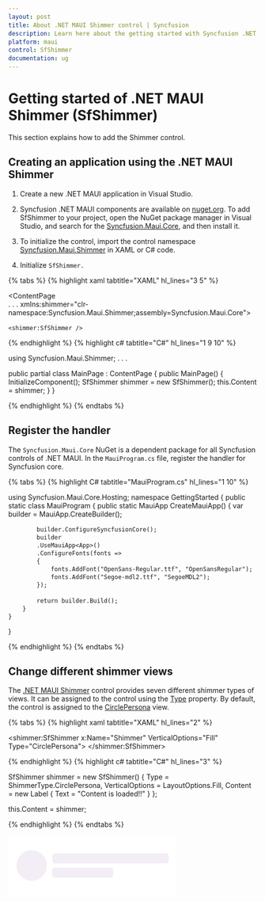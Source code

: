 ```yaml
---
layout: post
title: About .NET MAUI Shimmer control | Syncfusion
description: Learn here about the getting started with Syncfusion .NET MAUI Shimmer (SfShimmer) control, its elements and more.
platform: maui
control: SfShimmer
documentation: ug
---
```


# Getting started of .NET MAUI Shimmer (SfShimmer)

This section explains how to add the Shimmer control.

## Creating an application using the .NET MAUI Shimmer

1. Create a new .NET MAUI application in Visual Studio.

2. Syncfusion .NET MAUI components are available on [nuget.org](https://www.nuget.org/). To add SfShimmer to your project, open the NuGet package manager in Visual Studio, and search for the [Syncfusion.Maui.Core](https://www.nuget.org/packages/Syncfusion.Maui.Core), and then install it.
3. To initialize the control, import the control namespace [Syncfusion.Maui.Shimmer](https://help.syncfusion.com/cr/maui/Syncfusion.Maui.Shimmer.SfShimmer.html) in XAML or C# code.

4. Initialize `SfShimmer.`

{% tabs %}
{% highlight xaml tabtitle="XAML" hl_lines="3 5" %}

<ContentPage   
    . . .
    xmlns:shimmer="clr-namespace:Syncfusion.Maui.Shimmer;assembly=Syncfusion.Maui.Core">

    <shimmer:SfShimmer />
</ContentPage>

{% endhighlight %}
{% highlight c# tabtitle="C#" hl_lines="1 9 10" %}

using Syncfusion.Maui.Shimmer;
. . .

public partial class MainPage : ContentPage
{
    public MainPage()
    {
        InitializeComponent();
        SfShimmer shimmer = new SfShimmer();
        this.Content = shimmer;
    }
}

{% endhighlight %}
{% endtabs %}

## Register the handler

The `Syncfusion.Maui.Core` NuGet is a dependent package for all Syncfusion controls of .NET MAUI. In the `MauiProgram.cs` file, register the handler for Syncfusion core.

{% tabs %}
{% highlight C# tabtitle="MauiProgram.cs" hl_lines="1 10" %}

using Syncfusion.Maui.Core.Hosting;
namespace GettingStarted
{
    public static class MauiProgram
    {
        public static MauiApp CreateMauiApp()
        {
            var builder = MauiApp.CreateBuilder();

            builder.ConfigureSyncfusionCore();
            builder
            .UseMauiApp<App>()
            .ConfigureFonts(fonts =>
            {
                fonts.AddFont("OpenSans-Regular.ttf", "OpenSansRegular");
                fonts.AddFont("Segoe-mdl2.ttf", "SegoeMDL2");
            });

            return builder.Build();
        }
    }
}

{% endhighlight %}
{% endtabs %}

## Change different shimmer views

The [.NET MAUI Shimmer](https://help.syncfusion.com/cr/maui/Syncfusion.Maui.Shimmer.SfShimmer.html) control provides seven different shimmer types of views. It can be assigned to the control using the [Type](https://help.syncfusion.com/cr/maui/Syncfusion.Maui.Shimmer.SfShimmer.html#Syncfusion_Maui_Shimmer_SfShimmer_Type) property. By default, the control is assigned to the [CirclePersona](https://help.syncfusion.com/cr/maui/Syncfusion.Maui.Shimmer.ShimmerType.html#Syncfusion_Maui_Shimmer_ShimmerType_CirclePersona) view.

{% tabs %}
{% highlight xaml tabtitle="XAML" hl_lines="2" %}

<shimmer:SfShimmer x:Name="Shimmer" VerticalOptions="Fill"
                   Type="CirclePersona">
    <StackLayout>
        <Label
            Text="Content is loaded!"
            HorizontalOptions="CenterAndExpand"
            VerticalOptions="CenterAndExpand">
        </Label>
    </StackLayout>
</shimmer:SfShimmer>

{% endhighlight %}
{% highlight c# tabtitle="C#" hl_lines="3" %}

SfShimmer shimmer = new SfShimmer()
   {
      Type = ShimmerType.CirclePersona,
      VerticalOptions = LayoutOptions.Fill,
      Content = new Label
      {
         Text = "Content is loaded!!"
      }
   };

   this.Content = shimmer;

{% endhighlight %}
{% endtabs %}

![Circle persona shimmer view in .NET MAUI.](images/overview/maui-circle-persona.gif)